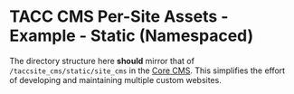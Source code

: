 # TACC CMS Per-Site Assets - Example - Static (Namespaced)

The directory structure here __should__ mirror that of `/taccsite_cms/static/site_cms` in the [Core CMS][core-cms-repo]. This simplifies the effort of developing and maintaining multiple custom websites.

[core-cms-repo]: https://gitlab.tacc.utexas.edu/wma-cms/cms-site-template

